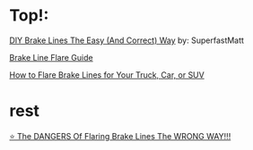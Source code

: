 # Top!:
[DIY Brake Lines The Easy (And Correct) Way](https://youtu.be/_Tm6N5l69_c) by: SuperfastMatt

[Brake Line Flare Guide](https://youtu.be/BcUGBdY1zWQ)

[How to Flare Brake Lines for Your Truck, Car, or SUV](https://youtu.be/fQnt08Yjti0)

# rest
[⭐ The DANGERS Of Flaring Brake Lines The WRONG WAY!!!](https://youtu.be/if5lAk54z8c)

